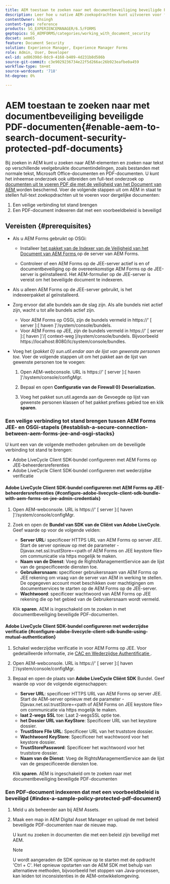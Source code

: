```yaml
---
title: AEM toestaan te zoeken naar met documentbeveiliging beveiligde PDF-documenten
description: Leer hoe u native AEM-zoekopdrachten kunt uitvoeren voor full-text zoekopdrachten in met DRM beveiligde PDF-documenten.
contentOwner: khsingh
content-type: reference
products: SG_EXPERIENCEMANAGER/6.5/FORMS
geptopics: SG_AEMFORMS/categories/working_with_document_security
docset: aem65
feature: Document Security
solution: Experience Manager, Experience Manager Forms
role: Admin, User, Developer
exl-id: ad86398d-0dc9-4168-b409-4d231b8d586b
source-git-commit: c3e9029236734e22f5d266ac26b923eafbe0a459
workflow-type: tm+mt
source-wordcount: '718'
ht-degree: 0%

---
```


# AEM toestaan te zoeken naar met documentbeveiliging beveiligde PDF-documenten{#enable-aem-to-search-document-security-protected-pdf-documents}

Bij zoeken in AEM kunt u zoeken naar AEM-elementen en zoeken naar tekst op verschillende veelgebruikte documentindelingen, zoals bestanden met normale tekst, Microsoft Office-documenten en PDF-documenten. U kunt het inheemse onderzoek ook uitbreiden om full-text onderzoek op [ documenten uit te voeren PDF die met de veiligheid van het Document van AEM ](../../forms/using/admin-help/document-security.md) worden beschermd. Voer de volgende stappen uit om AEM in staat te stellen full-text zoekopdrachten uit te voeren voor dergelijke documenten:

1. Een veilige verbinding tot stand brengen
1. Een PDF-document indexeren dat met een voorbeeldbeleid is beveiligd

## Vereisten {#prerequisites}

* Als u AEM Forms gebruikt op OSGi:

   * Installeer [ het pakket van de Indexer van de Veiligheid van het Document van AEM Forms ](https://helpx.adobe.com/nl/aem-forms/kb/aem-forms-releases.html) op de server van AEM Forms.

   * Controleer of een AEM Forms op de JEE-server actief is en of documentbeveiliging op de overeenkomstige AEM Forms op de JEE-server is geïnstalleerd. Het AEM-formulier op de JEE-server is vereist om het beveiligde document te indexeren.

* Als u alleen AEM Forms op de JEE-server gebruikt, is het indexeerpakket al geïnstalleerd.
* Zorg ervoor dat alle bundels aan de slag zijn. Als alle bundels niet actief zijn, wacht u tot alle bundels actief zijn.

   * Voor AEM Forms op OSGi, zijn de bundels vermeld in https://&#39; [ server ]:[ haven ]&#39;/system/console/bundels.
   * Voor AEM Forms op JEE, zijn de bundels vermeld in https://&#39; [ server ]:[ haven ]&#39;/[ context-weg ]/system/console/bundels. Bijvoorbeeld https://localhost:8080/lc/system/console/bundles.

* Voeg het {*pakket 0} sun.util.endar aan de lijst van gewenste personen toe.* Voer de volgende stappen uit om het pakket aan de lijst van gewenste personen toe te voegen:

   1. Open AEM-webconsole. URL is https://&#39; [ server ]:[ haven ]&#39;/system/console/configMgr.
   1. Bepaal en open **Configuratie van de Firewall 0&rbrace; Deserialization.**

   1. Voeg het pakket sun.util.agenda aan de Gevoegde op lijst van gewenste personen klassen of het pakket prefixes gebied toe en klik **sparen**.

### Een veilige verbinding tot stand brengen tussen AEM Forms JEE- en OSGi-stapels {#establish-a-secure-connection-between-aem-forms-jee-and-osgi-stacks}

U kunt een van de volgende methoden gebruiken om de beveiligde verbinding tot stand te brengen:

* Adobe LiveCycle Client SDK-bundel configureren met AEM Forms op JEE-beheerdersreferenties
* Adobe LiveCycle Client SDK-bundel configureren met wederzijdse verificatie

#### Adobe LiveCycle Client SDK-bundel configureren met AEM Forms op JEE-beheerdersreferenties {#configure-adobe-livecycle-client-sdk-bundle-with-aem-forms-on-jee-admin-credentials}

1. Open AEM-webconsole. URL is https://&#39; [ server ]:[ haven ]&#39;/system/console/configMgr.
1. Zoek en open de **Bundel van SDK van de Cliënt van Adobe LiveCycle**. Geef waarde op voor de volgende velden:

   * **Server URL:** specificeer HTTPS URL van AEM Forms op server JEE. Start de server opnieuw op met de parameter -Djavax.net.ssl.trustStore=&lt;path of AEM Forms on JEE keystore file> om communicatie via https mogelijk te maken.
   * **Naam van de Dienst**: Voeg de RightsManagementService aan de lijst van de gespecificeerde diensten toe.
   * **Gebruikersnaam:** specificeer gebruikersnaam van AEM Forms op JEE rekening om vraag van de server van AEM in werking te stellen. De opgegeven account moet beschikken over machtigingen om documentservices te starten op de AEM Forms op de JEE-server.
   * **Wachtwoord**: specificeer wachtwoord van AEM Forms op JEE rekening die op het gebied van de Gebruikersnaam wordt vermeld.

   Klik **sparen**. AEM is ingeschakeld om te zoeken in met documentbeveiliging beveiligde PDF-documenten.

#### Adobe LiveCycle Client SDK-bundel configureren met wederzijdse verificatie {#configure-adobe-livecycle-client-sdk-bundle-using-mutual-authentication}

1. Schakel wederzijdse verificatie in voor AEM Forms op JEE. Voor gedetailleerde informatie, zie [ CAC en Wederzijdse Authentificatie ](https://helpx.adobe.com/livecycle/kb/cac-mutual-authentication.html).
1. Open AEM-webconsole. URL is https://&#39; [ server ]:[ haven ]&#39;/system/console/configMgr.
1. Bepaal en open de plaats van **Adobe LiveCycle Cliënt SDK** Bundel. Geef waarde op voor de volgende eigenschappen:

   * **Server URL**: specificeer HTTPS URL van AEM Forms op server JEE. Start de AEM-server opnieuw met de parameter -Djavax.net.ssl.trustStore=&lt;path of AEM Forms on JEE keystore file> om communicatie via https mogelijk te maken.
   * **laat 2-wegs SSL** toe: Laat 2-wegsSSL optie toe.
   * **het Dossier URL van KeyStore**: Specificeer URL van het keystore dossier.
   * **TrustStore FIle URL**: Specificeer URL van het truststore dossier.
   * **Wachtwoord KeyStore**: Specificeer het wachtwoord voor het keystore dossier.
   * **TrustStorePassword**: Specificeer het wachtwoord voor het truststore dossier.
   * **Naam van de Dienst**: Voeg de RightsManagementService aan de lijst van de gespecificeerde diensten toe.

   Klik **sparen**. AEM is ingeschakeld om te zoeken naar met documentbeveiliging beveiligde PDF-documenten

### Een PDF-document indexeren dat met een voorbeeldbeleid is beveiligd {#index-a-sample-policy-protected-pdf-document}

1. Meld u als beheerder aan bij AEM Assets.
1. Maak een map in AEM Digital Asset Manager en upload de met beleid beveiligde PDF-documenten naar de nieuwe map.

   U kunt nu zoeken in documenten die met een beleid zijn beveiligd met AEM.

   >[!NOTE]
   >
   > U wordt aangeraden de SDK opnieuw op te starten met de opdracht &#39;Ctrl + C&#39;. Het opnieuw opstarten van de AEM SDK met behulp van alternatieve methoden, bijvoorbeeld het stoppen van Java-processen, kan leiden tot inconsistenties in de AEM-ontwikkelomgeving.
